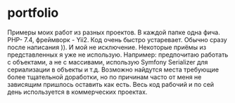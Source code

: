 # portfolio

Примеры моих работ из разных проектов. В каждой папке одна фича. PHP- 7.4, фреймворк  - Yii2.
Код  очень быстро устаревает. Обычно сразу после написания )). И мой не исключение. Некоторые приёмы из представленных я уже не использую. Например: предпочитаю работать с объектами, а не с массивами, использую Symfony Serializer для сериализации в объекты и т.д. Возможно найдутся места требующие более тщательной доработки, но по причинам часто от меня не зависящим пришлось оставить как есть. Весь код рабочий и по сей день используется в коммерческих проектах. 
